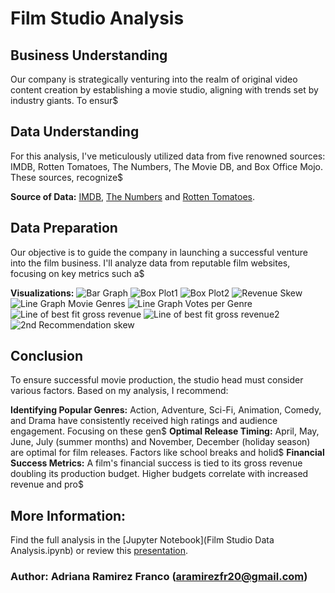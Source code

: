 # Film Studio Analysis

## Business Understanding
Our company is strategically venturing into the realm of original video content creation by establishing a movie studio, aligning with trends set by industry giants. To ensur$

## Data Understanding
For this analysis, I've meticulously utilized data from five renowned sources: IMDB, Rotten Tomatoes, The Numbers, The Movie DB, and Box Office Mojo. These sources, recognize$

**Source of Data:** [IMDB](https://www.imdb.com), [The Numbers](https://www.the-numbers.com) and [Rotten Tomatoes](https://www.rottentomatoes.com).

## Data Preparation
Our objective is to guide the company in launching a successful venture into the film business. I'll analyze data from reputable film websites, focusing on key metrics such a$

**Visualizations:**
![Bar Graph](./Graphs/bargraph_month.png)
![Box Plot1](./Graphs/boxoffice_plot.png)
![Box Plot2](./Graphs/boxplot_grossrevenue.png)
![Revenue Skew](./Graphs/grossrevenue_barskew.png)
![Line Graph Movie Genres](./Graphs/line_rating_genre.png)
![Line Graph Votes per Genre](./Graphs/line_votes_genre.png)
![Line of best fit gross revenue](./Graphs/linefit_gross.png)
![Line of best fit gross revenue2](./Graphs/linefit_gross2.png)
![2nd Recommendation skew](./Graphs/rec2skew.png)

## Conclusion
To ensure successful movie production, the studio head must consider various factors. Based on my analysis, I recommend:

**Identifying Popular Genres:** Action, Adventure, Sci-Fi, Animation, Comedy, and Drama have consistently received high ratings and audience engagement. Focusing on these gen$
**Optimal Release Timing:** April, May, June, July (summer months) and November, December (holiday season) are optimal for film releases. Factors like school breaks and holid$
**Financial Success Metrics:** A film's financial success is tied to its gross revenue doubling its production budget. Higher budgets correlate with increased revenue and pro$

## More Information:
Find the full analysis in the [Jupyter Notebook](Film Studio Data Analysis.ipynb) or review this [presentation]().

### Author: Adriana Ramirez Franco (aramirezfr20@gmail.com)

